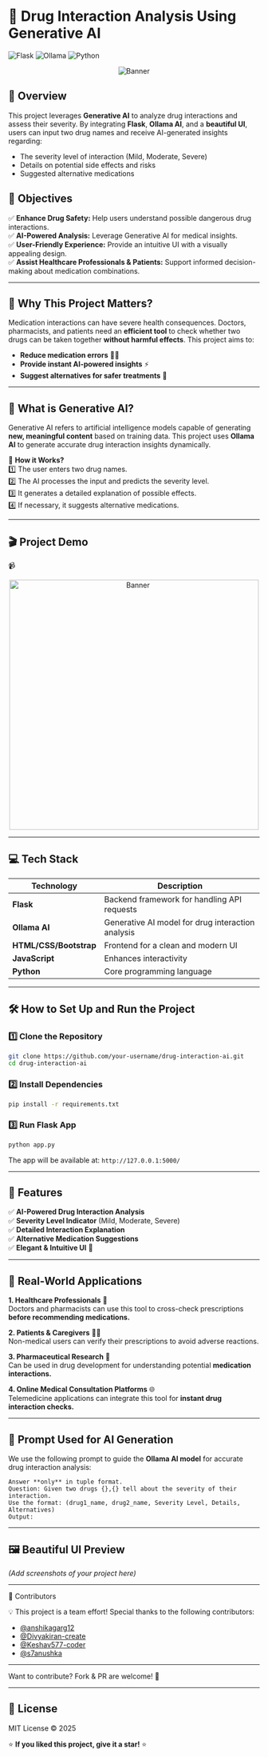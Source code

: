 # 🚀 Drug Interaction Analysis Using Generative AI

![Flask](https://img.shields.io/badge/Flask-1.1.2-blue.svg?logo=flask)  ![Ollama](https://img.shields.io/badge/Ollama-AI-orange)  ![Python](https://img.shields.io/badge/Python-3.9-green.svg?logo=python)  
<div align="center">
  <img src="https://github.com/user-attachments/assets/e3df4453-4cc7-4d0d-9755-c022a2dbcf1f" alt=" Banner" />
</div>

## 📌 Overview
This project leverages **Generative AI** to analyze drug interactions and assess their severity. By integrating **Flask**, **Ollama AI**, and a **beautiful UI**, users can input two drug names and receive AI-generated insights regarding:

- The severity level of interaction (Mild, Moderate, Severe)
- Details on potential side effects and risks
- Suggested alternative medications

## 🎯 Objectives
✅ **Enhance Drug Safety:** Help users understand possible dangerous drug interactions.  
✅ **AI-Powered Analysis:** Leverage Generative AI for medical insights.  
✅ **User-Friendly Experience:** Provide an intuitive UI with a visually appealing design.  
✅ **Assist Healthcare Professionals & Patients:** Support informed decision-making about medication combinations.  

---

## 🏥 Why This Project Matters?
Medication interactions can have severe health consequences. Doctors, pharmacists, and patients need an **efficient tool** to check whether two drugs can be taken together **without harmful effects**. This project aims to:

- **Reduce medication errors** 💊🚨
- **Provide instant AI-powered insights** ⚡
- **Suggest alternatives for safer treatments** 🔄

---

## 🧠 What is Generative AI?
Generative AI refers to artificial intelligence models capable of generating **new, meaningful content** based on training data. This project uses **Ollama AI** to generate accurate drug interaction insights dynamically.

🔹 **How it Works?**  
1️⃣ The user enters two drug names.  
2️⃣ The AI processes the input and predicts the severity level.  
3️⃣ It generates a detailed explanation of possible effects.  
4️⃣ If necessary, it suggests alternative medications.  

---

## 🎬 Project Demo
📹 <div align="center">
  <img width = 500 src="https://github.com/user-attachments/assets/35249e74-04fa-489f-9d76-5d11278b858c" alt=" Banner" />
</div>

---

## 💻 Tech Stack
| Technology | Description |
|------------|------------|
| **Flask** | Backend framework for handling API requests |
| **Ollama AI** | Generative AI model for drug interaction analysis |
| **HTML/CSS/Bootstrap** | Frontend for a clean and modern UI |
| **JavaScript** | Enhances interactivity |
| **Python** | Core programming language |

---

## 🛠️ How to Set Up and Run the Project
### 1️⃣ Clone the Repository
```sh
git clone https://github.com/your-username/drug-interaction-ai.git
cd drug-interaction-ai
```

### 2️⃣ Install Dependencies
```sh
pip install -r requirements.txt
```

### 3️⃣ Run Flask App
```sh
python app.py
```
The app will be available at: `http://127.0.0.1:5000/`

---

## 🚀 Features
✅ **AI-Powered Drug Interaction Analysis**  
✅ **Severity Level Indicator** (Mild, Moderate, Severe)  
✅ **Detailed Interaction Explanation**  
✅ **Alternative Medication Suggestions**  
✅ **Elegant & Intuitive UI** 🎨  

---

## 🏥 Real-World Applications
**1. Healthcare Professionals** 🏥  
Doctors and pharmacists can use this tool to cross-check prescriptions **before recommending medications.**

**2. Patients & Caregivers** 👩‍⚕️  
Non-medical users can verify their prescriptions to avoid adverse reactions.

**3. Pharmaceutical Research** 🧪  
Can be used in drug development for understanding potential **medication interactions.**

**4. Online Medical Consultation Platforms** 🌐  
Telemedicine applications can integrate this tool for **instant drug interaction checks.**

---

## 📜 Prompt Used for AI Generation
We use the following prompt to guide the **Ollama AI model** for accurate drug interaction analysis:
```plaintext
Answer **only** in tuple format.
Question: Given two drugs {},{} tell about the severity of their interaction.
Use the format: (drug1_name, drug2_name, Severity Level, Details, Alternatives)
Output:
```

---

## 🖼️ Beautiful UI Preview
*(Add screenshots of your project here)*

---

🤝 Contributors

💡 This project is a team effort! Special thanks to the following contributors:

- [@anshikagarg12](https://github.com/anshikagarg12)
- [@Divyakiran-create](https://github.com/Divyakiran-create)
- [@Keshav577-coder](https://github.com/Keshav577-coder)
- [@s7anushka](https://github.com/s7anushka)

---

Want to contribute? Fork & PR are welcome! 🎉

---

## 📜 License
MIT License © 2025


⭐ **If you liked this project, give it a star!** ⭐


